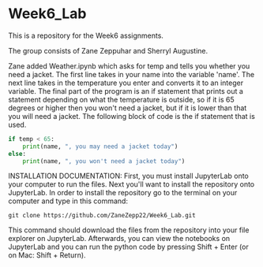 # Week6_Lab
This is a repository for the Week6 assignments.

The group consists of Zane Zeppuhar and Sherryl Augustine.

Zane added Weather.ipynb which asks for temp and tells you whether you need a jacket.
The first line takes in your name into the variable 'name'. The next line takes in the temperature you enter and converts it to an integer variable. The final part of the program is an if statement that prints out a statement depending on what the temperature is outside, so if it is 65 degrees or higher then you won't need a jacket, but if it is lower than that you will need a jacket. The following block of code is the if statement that is used. 
```python
if temp < 65:
    print(name, ", you may need a jacket today")
else:
    print(name, ", you won't need a jacket today")
```


INSTALLATION DOCUMENTATION:
First, you must install JupyterLab onto your computer to run the files. Next you'll want to install the repository onto JupyterLab. In order to install the repository go to the terminal on your computer and type in this command:
```
git clone https://github.com/ZaneZepp22/Week6_Lab.git
```
This command should download the files from the repository into your file explorer on JupyterLab. Afterwards, you can view the notebooks on JupyterLab and you can run the python code by pressing Shift + Enter (or on Mac: Shift + Return).
